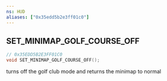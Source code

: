 ```yaml
---
ns: HUD
aliases: ["0x35edd5b2e3ff01c0"]
---
```

## SET_MINIMAP_GOLF_COURSE_OFF

```c
// 0x35EDD5B2E3FF01C0
void SET_MINIMAP_GOLF_COURSE_OFF();
```

turns off the golf club mode and returns the minimap to normal

